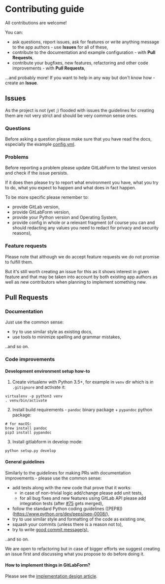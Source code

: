 # Contributing guide

All contributions are welcome!

You can:
* ask questions, report issues, ask for features or write anything message to the app authors - use **Issues** for all
of these,
* contribute to the documentation and example configuration - with **Pull Requests**, 
* contribute your bugfixes, new features, refactoring and other code improvements - with **Pull Requests**,

...and probably more! If you want to help in any way but don't know how - create an **Issue**.

## Issues

As the project is not (yet ;) flooded with issues the guidelines for creating them are not very strict
and should be very common sense ones.

### Questions

Before asking a question please make sure that you have read the docs, especially the example 
[config.yml](https://github.com/egnyte/gitlabform/blob/master/config.yml).  


### Problems

Before reporting a problem please update GitLabForm to the latest version and check if the issue persists.

If it does then please try to report what environment you have, what you try to do, what you expect to happen
and what does in fact happen.

To be more specific please remember to:
  * provide GitLab version,
  * provide GitLabForm version,
  * provide your Python version and Operating System,
  * provide config in whole or a relevant fragment (of course you can and should redacting any values you need
to redact for privacy and security reasons),

### Feature requests

Please note that although we do accept feature requests we do not promise to fulfill them.

But it's still worth creating an issue for this as it shows interest in given feature and that may be taken
into account by both existing app authors as well as new contributors when planning to implement something
new.

## Pull Requests

### Documentation

Just use the common sense:

* try to use similar style as existing docs,
* use tools to minimize spelling and grammar mistakes,

..and so on.

### Code improvements

#### Development environment setup how-to

1. Create virtualenv with Python 3.5+, for example in `venv` dir which is in `.gitignore` and activate it:
```
virtualenv -p python3 venv
. venv/bin/activate
```

2. Install build requirements - `pandoc` binary package + `pypandoc` python package:
```
# for macOS:
brew install pandoc  
pip3 install pypandoc
```

3. Install gitlabform in develop mode:
```
python setup.py develop
```

#### General guidelines

Similarly to the guidelines for making PRs with documentation improvements - please use the common sense:

* add tests along with the new code that prove that it works:
  * in case of non-trivial logic add/change please add unit tests,
  * for all bug fixes and new features using GitLab API please add integration tests
   (after [#75](https://github.com/egnyte/gitlabform/pull/75) gets merged),
* follow the standard Python coding guidelines ([PEP8])(https://www.python.org/dev/peps/pep-0008/),
* try to use similar style and formatting of the code as existing one,
* squash your commits (unless there is a reason not to),
* try to write [good commit message(s)](https://chris.beams.io/posts/git-commit/),
 
..and so on.

We are open to refactoring but in case of bigger efforts we suggest creating an issue first and discussing
what you propose to do before doing it.

#### How to implement things in GitLabForm?

Please see the [implementation design article](IMPLEMENTATION_DESIGN.md).
